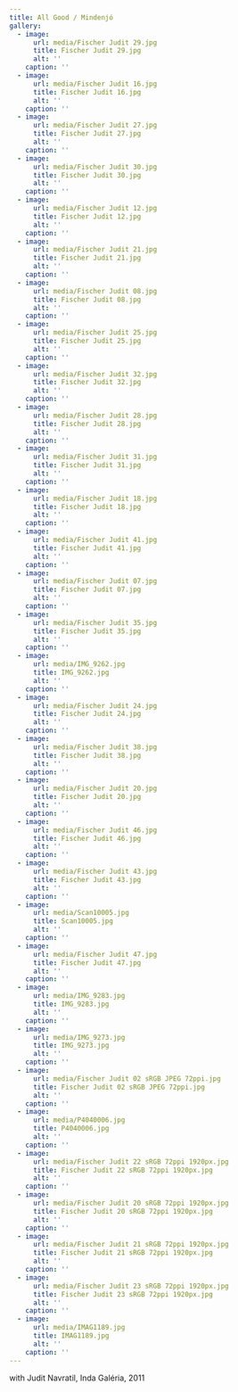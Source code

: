 ```yaml
---
title: All Good / Mindenjó
gallery:
  - image:
      url: media/Fischer Judit 29.jpg
      title: Fischer Judit 29.jpg
      alt: ''
    caption: ''
  - image:
      url: media/Fischer Judit 16.jpg
      title: Fischer Judit 16.jpg
      alt: ''
    caption: ''
  - image:
      url: media/Fischer Judit 27.jpg
      title: Fischer Judit 27.jpg
      alt: ''
    caption: ''
  - image:
      url: media/Fischer Judit 30.jpg
      title: Fischer Judit 30.jpg
      alt: ''
    caption: ''
  - image:
      url: media/Fischer Judit 12.jpg
      title: Fischer Judit 12.jpg
      alt: ''
    caption: ''
  - image:
      url: media/Fischer Judit 21.jpg
      title: Fischer Judit 21.jpg
      alt: ''
    caption: ''
  - image:
      url: media/Fischer Judit 08.jpg
      title: Fischer Judit 08.jpg
      alt: ''
    caption: ''
  - image:
      url: media/Fischer Judit 25.jpg
      title: Fischer Judit 25.jpg
      alt: ''
    caption: ''
  - image:
      url: media/Fischer Judit 32.jpg
      title: Fischer Judit 32.jpg
      alt: ''
    caption: ''
  - image:
      url: media/Fischer Judit 28.jpg
      title: Fischer Judit 28.jpg
      alt: ''
    caption: ''
  - image:
      url: media/Fischer Judit 31.jpg
      title: Fischer Judit 31.jpg
      alt: ''
    caption: ''
  - image:
      url: media/Fischer Judit 18.jpg
      title: Fischer Judit 18.jpg
      alt: ''
    caption: ''
  - image:
      url: media/Fischer Judit 41.jpg
      title: Fischer Judit 41.jpg
      alt: ''
    caption: ''
  - image:
      url: media/Fischer Judit 07.jpg
      title: Fischer Judit 07.jpg
      alt: ''
    caption: ''
  - image:
      url: media/Fischer Judit 35.jpg
      title: Fischer Judit 35.jpg
      alt: ''
    caption: ''
  - image:
      url: media/IMG_9262.jpg
      title: IMG_9262.jpg
      alt: ''
    caption: ''
  - image:
      url: media/Fischer Judit 24.jpg
      title: Fischer Judit 24.jpg
      alt: ''
    caption: ''
  - image:
      url: media/Fischer Judit 38.jpg
      title: Fischer Judit 38.jpg
      alt: ''
    caption: ''
  - image:
      url: media/Fischer Judit 20.jpg
      title: Fischer Judit 20.jpg
      alt: ''
    caption: ''
  - image:
      url: media/Fischer Judit 46.jpg
      title: Fischer Judit 46.jpg
      alt: ''
    caption: ''
  - image:
      url: media/Fischer Judit 43.jpg
      title: Fischer Judit 43.jpg
      alt: ''
    caption: ''
  - image:
      url: media/Scan10005.jpg
      title: Scan10005.jpg
      alt: ''
    caption: ''
  - image:
      url: media/Fischer Judit 47.jpg
      title: Fischer Judit 47.jpg
      alt: ''
    caption: ''
  - image:
      url: media/IMG_9283.jpg
      title: IMG_9283.jpg
      alt: ''
    caption: ''
  - image:
      url: media/IMG_9273.jpg
      title: IMG_9273.jpg
      alt: ''
    caption: ''
  - image:
      url: media/Fischer Judit 02 sRGB JPEG 72ppi.jpg
      title: Fischer Judit 02 sRGB JPEG 72ppi.jpg
      alt: ''
    caption: ''
  - image:
      url: media/P4040006.jpg
      title: P4040006.jpg
      alt: ''
    caption: ''
  - image:
      url: media/Fischer Judit 22 sRGB 72ppi 1920px.jpg
      title: Fischer Judit 22 sRGB 72ppi 1920px.jpg
      alt: ''
    caption: ''
  - image:
      url: media/Fischer Judit 20 sRGB 72ppi 1920px.jpg
      title: Fischer Judit 20 sRGB 72ppi 1920px.jpg
      alt: ''
    caption: ''
  - image:
      url: media/Fischer Judit 21 sRGB 72ppi 1920px.jpg
      title: Fischer Judit 21 sRGB 72ppi 1920px.jpg
      alt: ''
    caption: ''
  - image:
      url: media/Fischer Judit 23 sRGB 72ppi 1920px.jpg
      title: Fischer Judit 23 sRGB 72ppi 1920px.jpg
      alt: ''
    caption: ''
  - image:
      url: media/IMAG1189.jpg
      title: IMAG1189.jpg
      alt: ''
    caption: ''
---
```

with Judit Navratil, Inda Galéria, 2011

